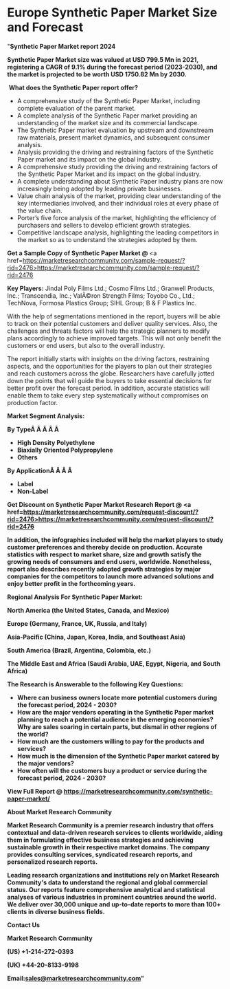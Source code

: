 # Europe Synthetic Paper Market Size and Forecast
"<strong>Synthetic Paper Market report 2024</strong>

<strong>Synthetic Paper Market size was valued at USD 799.5 Mn in 2021, registering a CAGR of 9.1% during the forecast period (2023-2030), and the market is projected to be worth USD 1750.82 Mn by 2030.</strong>

 <strong><b>What does the Synthetic Paper report offer?</b></strong>
<ul>
  <li>A comprehensive study of the Synthetic Paper Market, including complete evaluation of the parent market.</li>
  <li>A complete analysis of the Synthetic Paper market providing an understanding of the market size and its commercial landscape.</li>
  <li>The Synthetic Paper market evaluation by upstream and downstream raw materials, present market dynamics, and subsequent consumer analysis.</li>
  <li>Analysis providing the driving and restraining factors of the Synthetic Paper market and its impact on the global industry.</li>
  <li>A comprehensive study providing the driving and restraining factors of the Synthetic Paper Market and its impact on the global industry.</li>
  <li>A complete understanding about Synthetic Paper industry plans are now increasingly being adopted by leading private businesses.</li>
  <li>Value chain analysis of the market, providing clear understanding of the key intermediaries involved, and their individual roles at every phase of the value chain.</li>
  <li>Porter’s five force analysis of the market, highlighting the efficiency of purchasers and sellers to develop efficient growth strategies.</li>
  <li>Competitive landscape analysis, highlighting the leading competitors in the market so as to understand the strategies adopted by them.</li>
</ul>

<strong>Get a Sample Copy of Synthetic Paper Market @ </strong><a href=https://marketresearchcommunity.com/sample-request/?rid=2476><u>https://marketresearchcommunity.com/sample-request/?rid=2476</u></a>

<strong>Key Players:</strong> 
Jindal Poly Films Ltd.; Cosmo Films Ltd.; Granwell Products, Inc.; Transcendia, Inc.; ValÃ©ron Strength Films; Toyobo Co., Ltd.; TechNova, Formosa Plastics Group; SIHL Group; B &amp; F Plastics Inc.

With the help of segmentations mentioned in the report, buyers will be able to track on their potential customers and deliver quality services. Also, the challenges and threats factors will help the strategic planners to modify plans accordingly to achieve improved targets. This will not only benefit the customers or end users, but also to the overall industry.

The report initially starts with insights on the driving factors, restraining aspects, and the opportunities for the players to plan out their strategies and reach customers across the globe. Researchers have carefully jotted down the points that will guide the buyers to take essential decisions for better profit over the forecast period. In addition, accurate statistics will enable them to take every step systematically without compromises on production factor.

<strong>Market Segment Analysis:</strong>


<strong><strong>By TypeÂ Â Â Â Â  </strong></h4>
<ul>
 	<li>High Density Polyethylene</li>
 	<li>Biaxially Oriented Polypropylene</li>
 	<li>Others</li>
</ul>
<strong><strong>By ApplicationÂ Â Â Â  </strong></h4>
<ul>
 	<li>Label</li>
 	<li>Non-Label</li>
</ul>

<strong>Get Discount on Synthetic Paper Market Research Report @ </b></strong><a href=https://marketresearchcommunity.com/request-discount/?rid=2476><u>https://marketresearchcommunity.com/request-discount/?rid=2476</u></a>

In addition, the infographics included will help the market players to study customer preferences and thereby decide on production. Accurate statistics with respect to market share, size and growth satisfy the growing needs of consumers and end users, worldwide. Nonetheless, report also describes recently adopted growth strategies by major companies for the competitors to launch more advanced solutions and enjoy better profit in the forthcoming years.

<strong>Regional Analysis For Synthetic Paper Market:</strong>

<strong>North America</strong> (the United States, Canada, and Mexico)

<strong>Europe</strong> (Germany, France, UK, Russia, and Italy)

<strong>Asia-Pacific</strong> (China, Japan, Korea, India, and Southeast Asia)

<strong>South America</strong> (Brazil, Argentina, Colombia, etc.)

<strong>The Middle East and Africa</strong> (Saudi Arabia, UAE, Egypt, Nigeria, and South Africa)

<strong>The Research is Answerable to the following Key Questions:</strong>
<ul>
 	<li>Where can business owners locate more potential customers during the forecast period, 2024 - 2030?</li>
 	<li>How are the major vendors operating in the Synthetic Paper market planning to reach a potential audience in the emerging economies? Why are sales soaring in certain parts, but dismal in other regions of the world?</li>
 	<li>How much are the customers willing to pay for the products and services?</li>
 	<li>How much is the dimension of the Synthetic Paper market catered by the major vendors?</li>
 	<li>How often will the customers buy a product or service during the forecast period, 2024 - 2030?</li>
</ul>

<strong>View Full Report @</strong> <a href=https://marketresearchcommunity.com/synthetic-paper-market/>https://marketresearchcommunity.com/synthetic-paper-market/</a>

<strong>About Market Research Community</strong>

Market Research Community is a premier research industry that offers contextual and data-driven research services to clients worldwide, aiding them in formulating effective business strategies and achieving sustainable growth in their respective market domains. The company provides consulting services, syndicated research reports, and personalized research reports.

Leading research organizations and institutions rely on Market Research Community's data to understand the regional and global commercial status. Our reports feature comprehensive analytical and statistical analyses of various industries in prominent countries around the world. We deliver over 30,000 unique and up-to-date reports to more than 100+ clients in diverse business fields.

<strong>Contact Us</strong>

<strong>Market Research Community</strong>

(US) +1-214-272-0393

(UK) +44-20-8133-9198

<strong>Email:</strong>sales@marketresearchcommunity.com"
